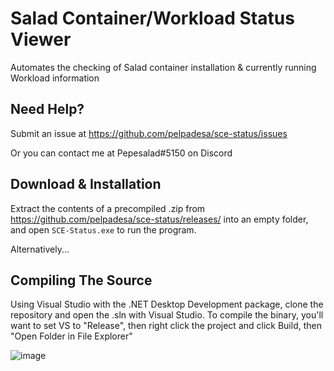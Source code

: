 # Salad Container/Workload Status Viewer
Automates the checking of Salad container installation & currently running Workload information

## Need Help?
Submit an issue at https://github.com/pelpadesa/sce-status/issues

Or you can contact me at Pepesalad#5150 on Discord

## Download & Installation
Extract the contents of a precompiled .zip from https://github.com/pelpadesa/sce-status/releases/ into an empty folder, and open `SCE-Status.exe` to run the program.

Alternatively... 
## Compiling The Source
Using Visual Studio with the .NET Desktop Development package, clone the repository and open the .sln with Visual Studio. 
To compile the binary, you'll want to set VS to "Release", then right click the project and click Build, then "Open Folder in File Explorer"

![image](https://user-images.githubusercontent.com/117033048/202055925-3f28f815-fb96-4384-b20f-2c56bcebcdc5.png)
